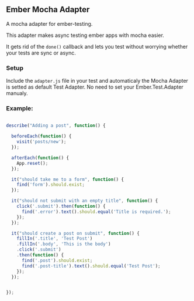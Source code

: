 Ember Mocha Adapter
-------------------

A mocha adapter for ember-testing.

This adapter makes async testing ember apps with mocha
easier.

It gets rid of the `done()` callback and lets
you test without worrying whether your tests
are sync or async.


### Setup

Include the `adapter.js` file in your test and automaticaly the Mocha Adapter is setted as default Test Adapter. No need to set your Ember.Test.Adapter manualy.

### Example:

```javascript

describe("Adding a post", function() {

  beforeEach(function() {
    visit('posts/new');
  });

  afterEach(function() {
    App.reset();
  });

  it("should take me to a form", function() {
    find('form').should.exist;
  });

  it("should not submit with an empty title", function() {
    click('.submit').then(function() {
      find('.error').text().should.equal('Title is required.');
    });
  });

  it("should create a post on submit", function() {
    fillIn('.title', 'Test Post')
    .fillIn('.body', 'This is the body')
    .click('.submit')
    .then(function() {
      find('.post').should.exist;
      find('.post-title').text().should.equal('Test Post');
    });
  });


});

```
